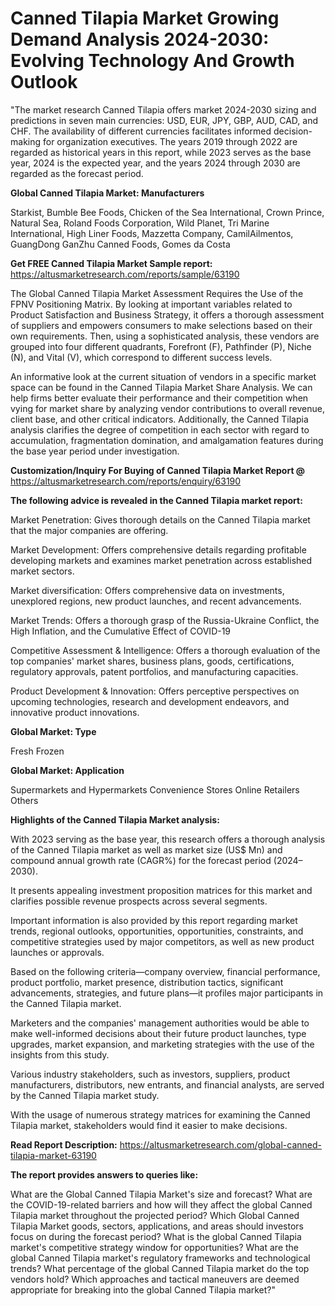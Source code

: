 <h1>Canned Tilapia Market Growing Demand Analysis 2024-2030: Evolving Technology And Growth Outlook  </h1>

"The market research Canned Tilapia offers market 2024-2030 sizing and predictions in seven main currencies: USD, EUR, JPY, GBP, AUD, CAD, and CHF. The availability of different currencies facilitates informed decision-making for organization executives. The years 2019 through 2022 are regarded as historical years in this report, while 2023 serves as the base year, 2024 is the expected year, and the years 2024 through 2030 are regarded as the forecast period.

<b>Global Canned Tilapia Market: Manufacturers</b>

Starkist, Bumble Bee Foods, Chicken of the Sea International, Crown Prince, Natural Sea, Roland Foods Corporation, Wild Planet, Tri Marine International, High Liner Foods, Mazzetta Company, CamilAilmentos, GuangDong GanZhu Canned Foods, Gomes da Costa

<b>Get FREE Canned Tilapia Market Sample report:</b> <a href="https://altusmarketresearch.com/reports/sample/63190">https://altusmarketresearch.com/reports/sample/63190</a>

The Global Canned Tilapia Market Assessment Requires the Use of the FPNV Positioning Matrix. By looking at important variables related to Product Satisfaction and Business Strategy, it offers a thorough assessment of suppliers and empowers consumers to make selections based on their own requirements. Then, using a sophisticated analysis, these vendors are grouped into four different quadrants, Forefront (F), Pathfinder (P), Niche (N), and Vital (V), which correspond to different success levels.

An informative look at the current situation of vendors in a specific market space can be found in the Canned Tilapia Market Share Analysis. We can help firms better evaluate their performance and their competition when vying for market share by analyzing vendor contributions to overall revenue, client base, and other critical indicators. Additionally, the Canned Tilapia analysis clarifies the degree of competition in each sector with regard to accumulation, fragmentation domination, and amalgamation features during the base year period under investigation.

<b>Customization/Inquiry For Buying of Canned Tilapia Market Report @</b> <a href="https://altusmarketresearch.com/reports/enquiry/63190">https://altusmarketresearch.com/reports/enquiry/63190</a>

<b>The following advice is revealed in the Canned Tilapia market report:</b>

Market Penetration: Gives thorough details on the Canned Tilapia market that the major companies are offering.

Market Development: Offers comprehensive details regarding profitable developing markets and examines market penetration across established market sectors.

Market diversification: Offers comprehensive data on investments, unexplored regions, new product launches, and recent advancements.

Market Trends: Offers a thorough grasp of the Russia-Ukraine Conflict, the High Inflation, and the Cumulative Effect of COVID-19

Competitive Assessment & Intelligence: Offers a thorough evaluation of the top companies' market shares, business plans, goods, certifications, regulatory approvals, patent portfolios, and manufacturing capacities.

Product Development & Innovation: Offers perceptive perspectives on upcoming technologies, research and development endeavors, and innovative product innovations.

<b>Global Market: Type</b>

Fresh
Frozen

<b>Global Market: Application</b>

Supermarkets and Hypermarkets
Convenience Stores
Online Retailers
Others


<b>Highlights of the Canned Tilapia Market analysis:</b>

With 2023 serving as the base year, this research offers a thorough analysis of the Canned Tilapia market as well as market size (US$ Mn) and compound annual growth rate (CAGR%) for the forecast period (2024–2030).

It presents appealing investment proposition matrices for this market and clarifies possible revenue prospects across several segments.

Important information is also provided by this report regarding market trends, regional outlooks, opportunities, opportunities, constraints, and competitive strategies used by major competitors, as well as new product launches or approvals.

Based on the following criteria—company overview, financial performance, product portfolio, market presence, distribution tactics, significant advancements, strategies, and future plans—it profiles major participants in the Canned Tilapia market.

Marketers and the companies' management authorities would be able to make well-informed decisions about their future product launches, type upgrades, market expansion, and marketing strategies with the use of the insights from this study.

Various industry stakeholders, such as investors, suppliers, product manufacturers, distributors, new entrants, and financial analysts, are served by the Canned Tilapia market study.

With the usage of numerous strategy matrices for examining the Canned Tilapia market, stakeholders would find it easier to make decisions.

<b>Read Report Description:</b> <a href="https://altusmarketresearch.com/global-canned-tilapia-market-63190">https://altusmarketresearch.com/global-canned-tilapia-market-63190</a>

<b>The report provides answers to queries like:</b>

What are the Global Canned Tilapia Market's size and forecast?
What are the COVID-19-related barriers and how will they affect the global Canned Tilapia market throughout the projected period?
Which Global Canned Tilapia Market goods, sectors, applications, and areas should investors focus on during the forecast period?
What is the global Canned Tilapia market's competitive strategy window for opportunities?
What are the global Canned Tilapia market's regulatory frameworks and technological trends?
What percentage of the global Canned Tilapia market do the top vendors hold?
Which approaches and tactical maneuvers are deemed appropriate for breaking into the global Canned Tilapia market?"
